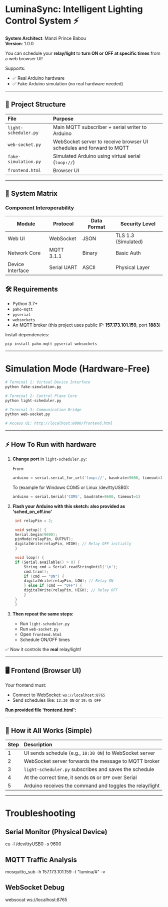 # LuminaSync: Intelligent Lighting Control System ⚡

**System Architect**: Manzi Prince Babou  
**Version**: 1.0.0

You can schedule your **relay/light** to **turn ON or OFF at specific times** from a web browser UI!

Supports:
- ✅ Real Arduino hardware
- ✅ Fake Arduino simulation (no real hardware needed)

---

## 🚀 Project Structure

| File                | Purpose                                              |
|:--------------------|:-----------------------------------------------------|
| `light-scheduler.py` | Main MQTT subscriber + serial writer to Arduino      |
| `web-socket.py`      | WebSocket server to receive browser UI schedules and forward to MQTT |
| `fake-simulation.py` | Simulated Arduino using virtual serial (`loop://`)    |
| `frontend.html`      | Browser UI                                             |

---

## 🧩 System Matrix

### Component Interoperability
| Module | Protocol | Data Format | Security Level |
|--------|----------|-------------|----------------|
| Web UI | WebSocket | JSON | TLS 1.3 (Simulated) |
| Network Core | MQTT 3.1.1 | Binary | Basic Auth |
| Device Interface | Serial UART | ASCII | Physical Layer |

## 🛠 Requirements

- Python 3.7+
- `paho-mqtt`
- `pyserial`
- `websockets`
- An MQTT broker (this project uses public IP: **157.173.101.159**, port **1883**)

Install dependencies:

```bash
pip install paho-mqtt pyserial websockets
```

---

# Simulation Mode (Hardware-Free)

```bash
# Terminal 1: Virtual Device Interface
python fake-simulation.py

# Terminal 2: Control Plane Core
python light-scheduler.py

# Terminal 3: Communication Bridge
python web-socket.py

# Access UI: http://localhost:8000/frontend.html
```
---

## ⚡ How To Run with hardware

1. **Change port** in `light-scheduler.py`:

   From:
   ```python
   arduino = serial.serial_for_url('loop://', baudrate=9600, timeout=1)
   ```

   To (example for Windows COM5 or Linux /dev/ttyUSB0):
   ```python
   arduino = serial.Serial('COM5', baudrate=9600, timeout=1)
   ```

2. **Flash your Arduino with this sketch: also provided as 'sched_on_off.ino'**

   ```cpp
    int relayPin = 2;

    void setup() {
    Serial.begin(9600);
    pinMode(relayPin, OUTPUT);
    digitalWrite(relayPin, HIGH); // Relay OFF initially
    }

    void loop() {
    if (Serial.available() > 0) {
        String cmd = Serial.readStringUntil('\n');
        cmd.trim();
        if (cmd == "ON") {
        digitalWrite(relayPin, LOW); // Relay ON
        } else if (cmd == "OFF") {
        digitalWrite(relayPin, HIGH); // Relay OFF
        }
    }
    }
   ```

3. **Then repeat the same steps:**
   - Run `light-scheduler.py`
   - Run `web-socket.py`
   - Open `frontend.html`
   - Schedule ON/OFF times

✅ Now it controls the **real** relay/light!

---

## 🖥 Frontend (Browser UI)

Your frontend must:
- Connect to WebSocket: `ws://localhost:8765`
- Send schedules like: `12:30 ON` or `19:45 OFF`

**Run provided file 'frontend.html':**

---

## 🧐 How it All Works (Simple)

| Step | Description |
|:-----|:------------|
| 1 | UI sends schedule (e.g., `10:30 ON`) to WebSocket server |
| 2 | WebSocket server forwards the message to MQTT broker |
| 3 | `light-scheduler.py` subscribes and saves the schedule |
| 4 | At the correct time, it sends `ON` or `OFF` over Serial |
| 5 | Arduino receives the command and toggles the relay/light |

---

# Troubleshooting

## Serial Monitor (Physical Device)
cu -l /dev/ttyUSB0 -s 9600

## MQTT Traffic Analysis
mosquitto_sub -h 157.173.101.159 -t "lumina/#" -v

## WebSocket Debug
websocat ws://localhost:8765